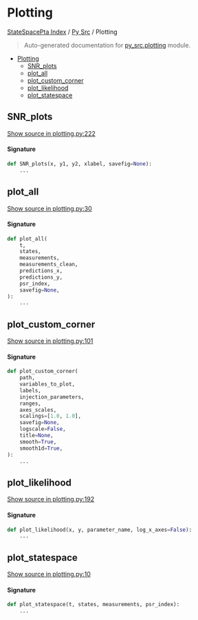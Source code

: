 # Plotting

[StateSpacePta Index](../README.md#statespacepta-index) /
[Py Src](./index.md#py-src) /
Plotting

> Auto-generated documentation for [py_src.plotting](https://github.com/tomkimpson/StateSpacePTA.jl/blob/pulsar_terms/py_src/plotting.py) module.

- [Plotting](#plotting)
  - [SNR_plots](#snr_plots)
  - [plot_all](#plot_all)
  - [plot_custom_corner](#plot_custom_corner)
  - [plot_likelihood](#plot_likelihood)
  - [plot_statespace](#plot_statespace)

## SNR_plots

[Show source in plotting.py:222](https://github.com/tomkimpson/StateSpacePTA.jl/blob/pulsar_terms/py_src/plotting.py#L222)

#### Signature

```python
def SNR_plots(x, y1, y2, xlabel, savefig=None):
    ...
```



## plot_all

[Show source in plotting.py:30](https://github.com/tomkimpson/StateSpacePTA.jl/blob/pulsar_terms/py_src/plotting.py#L30)

#### Signature

```python
def plot_all(
    t,
    states,
    measurements,
    measurements_clean,
    predictions_x,
    predictions_y,
    psr_index,
    savefig=None,
):
    ...
```



## plot_custom_corner

[Show source in plotting.py:101](https://github.com/tomkimpson/StateSpacePTA.jl/blob/pulsar_terms/py_src/plotting.py#L101)

#### Signature

```python
def plot_custom_corner(
    path,
    variables_to_plot,
    labels,
    injection_parameters,
    ranges,
    axes_scales,
    scalings=[1.0, 1.0],
    savefig=None,
    logscale=False,
    title=None,
    smooth=True,
    smooth1d=True,
):
    ...
```



## plot_likelihood

[Show source in plotting.py:192](https://github.com/tomkimpson/StateSpacePTA.jl/blob/pulsar_terms/py_src/plotting.py#L192)

#### Signature

```python
def plot_likelihood(x, y, parameter_name, log_x_axes=False):
    ...
```



## plot_statespace

[Show source in plotting.py:10](https://github.com/tomkimpson/StateSpacePTA.jl/blob/pulsar_terms/py_src/plotting.py#L10)

#### Signature

```python
def plot_statespace(t, states, measurements, psr_index):
    ...
```
